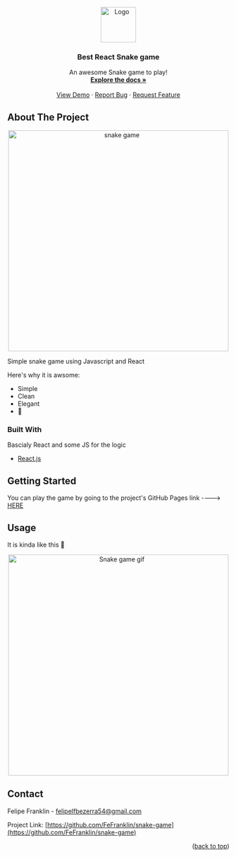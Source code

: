 <div id="top"></div>

<!-- PROJECT LOGO -->
<br />
<div align="center">
  <img alt="Logo" width="80" height="80" src="https://img.icons8.com/external-vitaliy-gorbachev-fill-vitaly-gorbachev/60/000000/external-snake-st-patrick-day-vitaliy-gorbachev-fill-vitaly-gorbachev.png"/>

  <h3 align="center">Best React Snake game</h3>

  <p align="center">
    An awesome Snake game to play!
    <br />
    <a href="https://github.com/FeFranklin/snake-game#readme"><strong>Explore the docs »</strong></a>
    <br />
    <br />
    <a href="http://FeFranklin.github.io/snake-game">View Demo</a>
    ·
    <a href="https://github.com/FeFranklin/snake-game/issues">Report Bug</a>
    ·
    <a href="https://github.com/FeFranklin/snake-game/issues">Request Feature</a>
  </p>
</div>


<!-- ABOUT THE PROJECT -->
## About The Project

<div align="center">
  <img width="500" height="500" src="https://imgur.com/ePwGpj1.jpeg" alt="snake game">
</div>

Simple snake game using Javascript and React

Here's why it is awsome:
* Simple
* Clean
* Elegant
* 🤣

### Built With

Bascialy React and some JS for the logic

* [React.js](https://reactjs.org/)

<!-- GETTING STARTED -->
## Getting Started

You can play the game by going to the project's GitHub Pages link ----> [HERE](http://FeFranklin.github.io/snake-game)

<!-- USAGE EXAMPLES -->
## Usage

It is kinda like this 🐍

<div align="center">
  <img width="500" height="500" src="https://imgur.com/eXYjCe0.gif" alt="Snake game gif">
</div>

<!-- CONTACT -->
## Contact

Felipe Franklin - felipelfbezerra54@gmail.com

Project Link: [https://github.com/FeFranklin/snake-game](https://github.com/FeFranklin/snake-game)

<p align="right">(<a href="#top">back to top</a>)</p>
